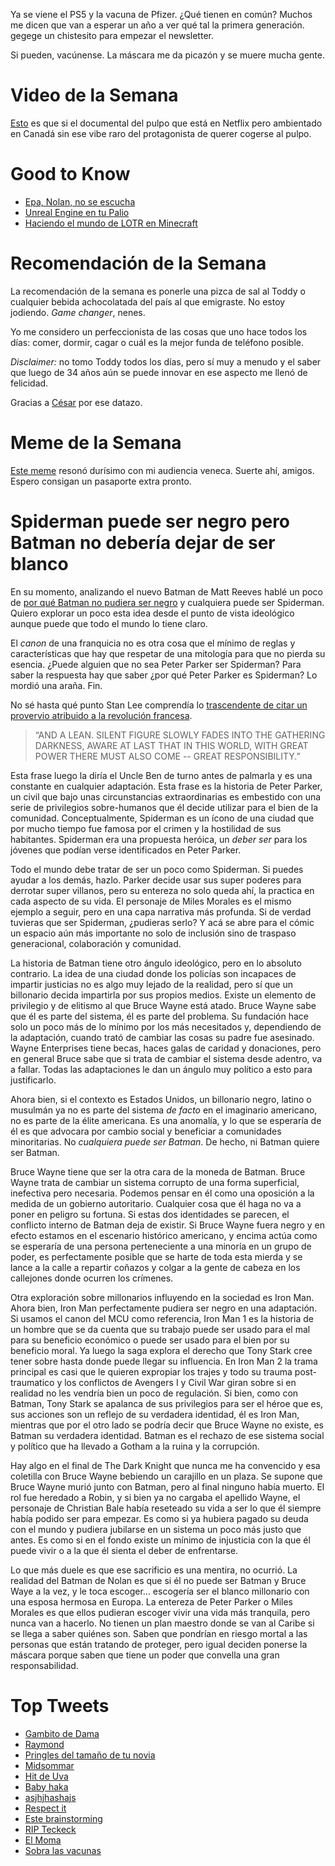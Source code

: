 Ya se viene el PS5 y la vacuna de Pfizer. ¿Qué tienen en común? Muchos me dicen que van a esperar un año a ver qué tal la primera generación. gegege un chistesito para empezar el newsletter.

Si pueden, vacúnense. La máscara me da picazón y se muere mucha gente.

# Video de la Semana

[Esto](https://twitter.com/valhallabckgirl/status/1327423186888101888) es que si el documental del pulpo que está en Netflix pero ambientado en Canadá sin ese vibe raro del protagonista de querer cogerse al pulpo.

# Good to Know

- [Epa, Nolan, no se escucha](https://www.indiewire.com/2020/11/christopher-nolan-directors-complain-sound-mix-1234598386/)
- [Unreal Engine en tu Palio](https://www.techspot.com/article/2130-unreal-engine-in-your-car/)
- [Haciendo el mundo de LOTR en Minecraft](https://www.pcgamer.com/meet-the-team-who-dedicated-10-years-to-building-middle-earth-in-minecraft/)

# Recomendación de la Semana

La recomendación de la semana es ponerle una pizca de sal al Toddy o cualquier bebida achocolatada del país al que emigraste. No estoy jodiendo. _Game changer_, nenes.

Yo me considero un perfeccionista de las cosas que uno hace todos los días: comer, dormir, cagar o cuál es la mejor funda de teléfono posible.

_Disclaimer:_ no tomo Toddy todos los días, pero sí muy a menudo y el saber que luego de 34 años aún se puede innovar en ese aspecto me llenó de felicidad.

Gracias a [César](https://twitter.com/HijoeLigia) por ese datazo.

# Meme de la Semana

[Este meme](https://twitter.com/cris7ian/status/1326822261538648064) resonó durísimo con mi audiencia veneca. Suerte ahí, amigos. Espero consigan un pasaporte extra pronto.

# Spiderman puede ser negro pero Batman no debería dejar de ser blanco

En su momento, analizando el nuevo Batman de Matt Reeves hablé un poco de [por qué Batman no pudiera ser negro](https://twitter.com/cris7ian/status/1297918018408927233) y cualquiera puede ser Spiderman. Quiero explorar un poco esta idea desde el punto de vista ideológico aunque puede que todo el mundo lo tiene claro.

El _canon_ de una franquicia no es otra cosa que el mínimo de reglas y características que hay que respetar de una mitología para que no pierda su esencia. ¿Puede alguien que no sea Peter Parker ser Spiderman? Para saber la respuesta hay que saber ¿por qué Peter Parker es Spiderman? Lo mordió una araña. Fin.

No sé hasta qué punto Stan Lee comprendía lo [trascendente de citar un provervio atribuido a la revolución francesa](http://www.quotecounterquote.com/2012/07/with-great-power-comes-great.html).

> “AND A LEAN. SILENT FIGURE SLOWLY FADES INTO THE GATHERING DARKNESS, AWARE AT LAST THAT IN THIS WORLD, WITH GREAT POWER THERE MUST ALSO COME --  GREAT RESPONSIBILITY.”

Esta frase luego la diría el Uncle Ben de turno antes de palmarla y es una constante en cualquier adaptación. Esta frase es la historia de Peter Parker, un civil que bajo unas circunstancias extraordinarias es embestido con una serie de privilegios sobre-humanos que él decide utilizar para el bien de la comunidad. Conceptualmente, Spiderman es un ícono de una ciudad que por mucho tiempo fue famosa por el crimen y la hostilidad de sus habitantes. Spiderman era una propuesta heróica, un _deber ser_ para los jóvenes que podían verse identificados en Peter Parker.

Todo el mundo debe tratar de ser un poco como Spiderman. Si puedes ayudar a los demás, hazlo. Parker decide usar sus super poderes para derrotar super villanos, pero su entereza no solo queda ahí, la practica en cada aspecto de su vida. El personaje de Miles Morales es el mismo ejemplo a seguir, pero en una capa narrativa más profunda. Si de verdad tuvieras que ser Spiderman, ¿pudieras serlo? Y acá se abre para el cómic un espacio aún más importante no solo de inclusión sino de traspaso generacional, colaboración y comunidad.

La historia de Batman tiene otro ángulo ideológico, pero en lo absoluto contrario. La idea de una ciudad donde los policías son incapaces de impartir justicias no es algo muy lejado de la realidad, pero sí que un billonario decida impartirla por sus propios medios. Existe un elemento de privilegio y de elitismo al que Bruce Wayne está atado. Bruce Wayne sabe que él es parte del sistema, él es parte del problema. Su fundación hace solo un poco más de lo mínimo por los más necesitados y, dependiendo de la adaptación, cuando trató de cambiar las cosas su padre fue asesinado. Wayne Enterprises tiene becas, haces galas de caridad y donaciones, pero en general Bruce sabe que si trata de cambiar el sistema desde adentro, va a fallar. Todas las adaptaciones le dan un ángulo muy político a esto para justificarlo.

Ahora bien, si el contexto es Estados Unidos, un billonario negro, latino o musulmán ya no es parte del sistema _de facto_ en el imaginario americano, no es parte de la élite americana. Es una anomalía, y lo que se esperaría de él es que advocara por cambio social y beneficiar a comunidades minoritarias. No _cualquiera puede ser Batman_. De hecho, ni Batman quiere ser Batman.

Bruce Wayne tiene que ser la otra cara de la moneda de Batman. Bruce Wayne trata de cambiar un sistema corrupto de una forma superficial, inefectiva pero necesaria. Podemos pensar en él como una oposición a la medida de un gobierno autoritario. Cualquier cosa que él haga no va a poner en peligro su fortuna. Si estas dos identidades se parecen, el conflicto interno de Batman deja de existir. Si Bruce Wayne fuera negro y en efecto estamos en el escenario histórico americano, y encima actúa como se esperaría de una persona perteneciente a una minoría en un grupo de poder, es perfectamente posible que se harte de toda esta mierda y se lance a la calle a repartir coñazos y colgar a la gente de cabeza en los callejones donde ocurren los crímenes.

Otra exploración sobre millonarios influyendo en la sociedad es Iron Man. Ahora bien, Iron Man perfectamente pudiera ser negro en una adaptación. Si usamos el canon del MCU como referencia, Iron Man 1 es la historia de un hombre que se da cuenta que su trabajo puede ser usado para el mal para su beneficio económico o puede ser usado para el bien por su beneficio moral. Ya luego la saga explora el derecho que Tony Stark cree tener sobre hasta donde puede llegar su influencia. En Iron Man 2 la trama principal es casi que le quieren expropiar los trajes y todo su trauma post-traumatico y los conflictos de Avengers I y Civil War giran sobre si en realidad no les vendría bien un poco de regulación. Si bien, como con Batman, Tony Stark se apalanca de sus privilegios para ser el héroe que es, sus acciones son un reflejo de su verdadera identidad, él es Iron Man, mientras que por el otro lado se podría decir que Bruce Wayne no existe, es Batman su verdadera identidad. Batman es el rechazo de ese sistema social y político que ha llevado a Gotham a la ruina y la corrupción.

Hay algo en el final de The Dark Knight que nunca me ha convencido y esa coletilla con Bruce Wayne bebiendo un carajillo en un plaza. Se supone que Bruce Wayne murió junto con Batman, pero al final ninguno había muerto. El rol fue heredado a Robin, y si bien ya no cargaba el apellido Wayne, el personaje de Christian Bale había reseteado su vida a ser lo que él siempre había podido ser para empezar.  Es como si ya hubiera pagado su deuda con el mundo y pudiera jubilarse en un sistema un poco más justo que antes. Es como si en el fondo existe un mínimo de injusticia con la que él puede vivir o a la que él sienta el deber de enfrentarse.

Lo que más duele es que ese sacrificio es una mentira, no ocurrió. La realidad del Batman de Nolan es que si él no puede ser Batman y Bruce Waye a la vez, y le toca escoger... escogería ser el blanco millonario con una esposa hermosa en Europa. La entereza de Peter Parker o Miles Morales es que ellos pudieran escoger vivir una vida más tranquila, pero nunca van a hacerlo. No tienen un plan maestro donde se van al Caribe si se llega a saber quiénes son. Saben que pondrían en riesgo mortal a las personas que están tratando de proteger, pero igual deciden ponerse la máscara porque saben que tiene un poder que convella una gran responsabilidad.

# Top Tweets

- [Gambito de Dama](https://twitter.com/bozz_____/status/1327560983729070080)
- [Raymond](https://twitter.com/lincnotfound/status/1327636371226365952)
- [Pringles del tamaño de tu novia](https://twitter.com/lurushaja/status/1327573218714996736)
- [Midsommar](https://twitter.com/undersiIverIake/status/1327015817507004416)
- [Hit de Uva](https://twitter.com/ih8threat/status/1327381766563311623)
- [Baby haka](https://twitter.com/TheoShantonas/status/1327359749218820097)
- [asjhjhashajs](https://twitter.com/ElGaboncio/status/1327320081307738114)
- [ Respect it](https://twitter.com/femaleredhead/status/1326999685907828736)
- [Este brainstorming](https://twitter.com/AwfulReddit/status/1326720873680658432)
- [RIP Teckeck](https://twitter.com/RexChapman/status/1326556884938219520)
- [El Moma](https://twitter.com/ainafehst/status/1326292657639976961)
- [Sobra las vacunas](https://twitter.com/nataliexdean/status/1310613702476017666)
